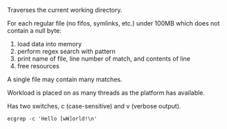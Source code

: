 Traverses the current working directory. 

For each regular file (no fifos, symlinks, etc.) under 100MB which does not contain a null byte:

1. load data into memory
2. perform regex search with pattern
3. print name of file, line number of match, and contents of line
4. free resources

A single file may contain many matches.

Workload is placed on as many threads as the platform has available.

Has two switches, c (case-sensitive) and v (verbose output).

`ecgrep -c 'Hello [wW]orld!\n'`
